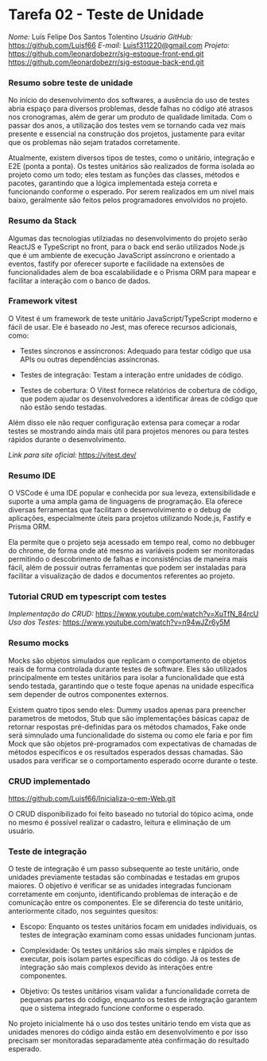# Tarefa 02 - Teste de Unidade

*Nome:* Luís Felipe Dos Santos Tolentino
*Usuário GitHub:* https://github.com/Luisf66
*E-mail:* Luisf311220@gmail.com
*Projeto:* https://github.com/leonardobezrr/sig-estoque-front-end.git
           https://github.com/leonardobezrr/sig-estoque-back-end.git



### Resumo sobre teste de unidade

No início do desenvolvimento dos softwares, a ausência do uso de testes abria espaço para diversos problemas, desde falhas no código até atrasos nos cronogramas, além de gerar um produto de qualidade limitada. Com o passar dos anos, a utilização dos testes vem se tornando cada vez mais presente e essencial na construção dos projetos, justamente para evitar que os problemas não sejam tratados corretamente.

Atualmente, existem diversos tipos de testes, como o unitário, integração e E2E (ponta a ponta). Os testes unitários são realizados de forma isolada ao projeto como um todo; eles testam as funções das classes, métodos e pacotes, garantindo que a lógica implementada esteja correta e funcionando conforme o esperado. Por serem realizados em um nível mais baixo, geralmente são feitos pelos programadores envolvidos no projeto.

### Resumo da Stack

Algumas das tecnologias utilziadas no desenvolvimento do projeto serão ReactJS e TypeScript no front, para o back end serão utilizados Node.js que é um ambiente de execução JavaScript assíncrono e orientado a eventos, fastify por oferecer suporte e facilidade na extensões de funcionalidades alem de boa escalabilidade e o Prisma ORM para mapear e facilitar a interação com o banco de dados.


### Framework vitest

O Vitest é um framework de teste unitário JavaScript/TypeScript moderno e fácil de usar. Ele é baseado no Jest, mas oferece recursos adicionais, como: 

* Testes síncronos e assíncronos: Adequado para testar código que usa APIs ou outras dependências assíncronas. 

* Testes de integração: Testam a interação entre unidades de código. 

* Testes de cobertura: O Vitest fornece relatórios de cobertura de código, que podem ajudar os desenvolvedores a identificar áreas de código que não estão sendo testadas. 

Além disso ele não requer configuração extensa para começar a rodar testes se mostrando ainda mais útil para projetos menores ou para testes rápidos durante o desenvolvimento.

*Link para site oficial:* https://vitest.dev/

### Resumo IDE

O VSCode é uma IDE popular e conhecida por sua leveza, extensibilidade e suporte a uma ampla gama de linguagens de programação. Ela oferece diversas ferramentas que facilitam o desenvolvimento e o debug de aplicações, especialmente úteis para projetos utilizando Node.js, Fastify e Prisma ORM.

Ela permite que o projeto seja acessado em tempo real, como no debbuger do chrome, de forma onde até mesmo as variáveis podem ser monitoradas permitindo o descobrimento de falhas e inconsistências de maneira mais fácil, além de possuir outras ferramentas que podem ser instaladas para facilitar a visualização de dados e documentos referentes ao projeto.

### Tutorial CRUD em typescript com testes

*Implementação do CRUD:* https://www.youtube.com/watch?v=XuTfN_84rcU
*Uso dos Testes:* https://www.youtube.com/watch?v=n94wJZr6y5M

### Resumo mocks

Mocks são objetos simulados que replicam o comportamento de objetos reais de forma controlada durante testes de software. Eles são utilizados principalmente em testes unitários para isolar a funcionalidade que está sendo testada, garantindo que o teste foque apenas na unidade específica sem depender de outros componentes externos.

Existem quatro tipos sendo eles: Dummy usados apenas para preencher parametros de metodos, Stub que são implementações básicas capaz de retornar respostas pré-definidas para os métodos chamados, Fake onde será simnulado uma funcionalidade do sistema ou como ele faria e por fim Mock que são objetos pré-programados com expectativas de chamadas de métodos específicos e os resultados esperados dessas chamadas. São usados para verificar se o comportamento esperado ocorre durante o teste.

### CRUD implementado

https://github.com/Luisf66/Inicializa-o-em-Web.git

O CRUD disponibilizado foi feito baseado no tutorial do tópico acima, onde no mesmo é possível realizar o cadastro, leitura e eliminação de um usuário.

### Teste de integração

O teste de integração é um passo subsequente ao teste unitário, onde unidades previamente testadas são combinadas e testadas em grupos maiores.
O objetivo é verificar se as unidades integradas funcionam corretamente em conjunto, identificando problemas de interação e de comunicação entre os componentes.
Ele se diferencia do teste unitário, anteriormente citado, nos seguintes quesitos:

* Escopo: Enquanto os testes unitários focam em unidades individuais, os testes de integração examinam como essas unidades funcionam juntas.

* Complexidade: Os testes unitários são mais simples e rápidos de executar, pois isolam partes específicas do código. Já os testes de integração são mais complexos devido às interações entre componentes.

* Objetivo: Os testes unitários visam validar a funcionalidade correta de pequenas partes do código, enquanto os testes de integração garantem que o sistema integrado funcione conforme o esperado.

No projeto inicialmente há o uso dos testes unitário tendo em vista que as unidades menores do código ainda estão em desenvolvimento e por isso precisam ser monitoradas separadamente atéa confirmação do resultado esperado.